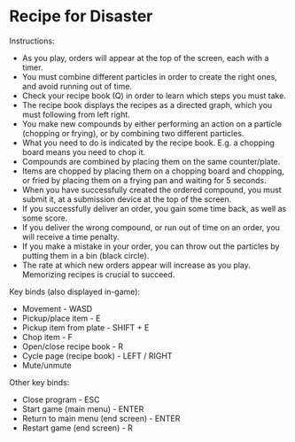 # Recipe for Disaster

Instructions:
- As you play, orders will appear at the top of the screen, each with a timer.
- You must combine different particles in order to create the right ones, and avoid running out of time.
- Check your recipe book (Q) in order to learn which steps you must take.
- The recipe book displays the recipes as a directed graph, which you must following from left right.
- You make new compounds by either performing an action on a particle (chopping or frying), or by combining two different particles.
- What you need to do is indicated by the recipe book. E.g. a chopping board means you need to chop it.
- Compounds are combined by placing them on the same counter/plate.
- Items are chopped by placing them on a chopping board and chopping, or fried by placing them on a frying pan and waiting for 5 seconds.
- When you have successfully created the ordered compound, you must submit it, at a submission device at the top of the screen.
- If you successfully deliver an order, you gain some time back, as well as some score.
- If you deliver the wrong compound, or run out of time on an order, you will receive a time penalty.
- If you make a mistake in your order, you can throw out the particles by putting them in a bin (black circle).
- The rate at which new orders appear will increase as you play. Memorizing recipes is crucial to succeed.

Key binds (also displayed in-game):
- Movement - WASD
- Pickup/place item - E
- Pickup item from plate - SHIFT + E
- Chop item - F
- Open/close recipe book - R
- Cycle page (recipe book) - LEFT / RIGHT
- Mute/unmute 

Other key binds:
- Close program - ESC
- Start game (main menu) - ENTER
- Return to main menu (end screen) - ENTER
- Restart game (end screen) - R
